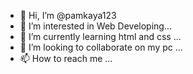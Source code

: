 - 👋 Hi, I’m @pamkaya123
- 👀 I’m interested in Web Developing...
- 🌱 I’m currently learning html and css ...
- 💞️ I’m looking to collaborate on my pc ...
- 📫 How to reach me ...

<!---
pamkaya123/pamkaya123 is a ✨ special ✨ repository because its `README.md` (this file) appears on your GitHub profile.
You can click the Preview link to take a look at your changes.
--->
